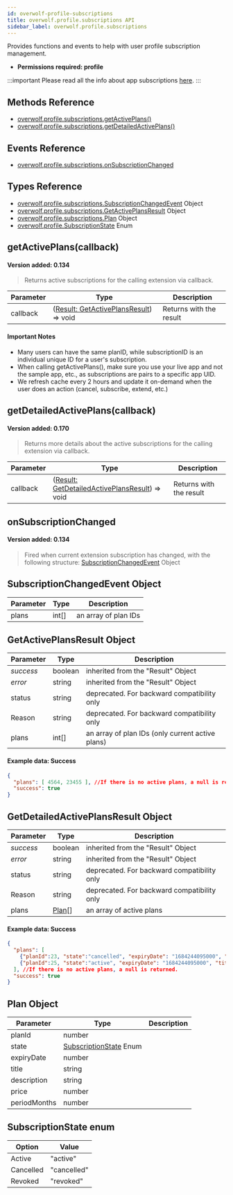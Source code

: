 ```yaml
---
id: overwolf-profile-subscriptions
title: overwolf.profile.subscriptions API
sidebar_label: overwolf.profile.subscriptions
---
```


Provides functions and events to help with user profile subscription management.

* **Permissions required: profile**

:::important
Please read all the info about app subscriptions [here](../start/subscriptions-overview).
:::

## Methods Reference

* [overwolf.profile.subscriptions.getActivePlans()](#getactiveplanscallback)
* [overwolf.profile.subscriptions.getDetailedActivePlans()](#getdetailedactiveplanscallback)


## Events Reference

* [overwolf.profile.subscriptions.onSubscriptionChanged](#onsubscriptionchanged)

## Types Reference

* [overwolf.profile.subscriptions.SubscriptionChangedEvent](#subscriptionchangedevent) Object
* [overwolf.profile.subscriptions.GetActivePlansResult](#getactiveplansresult-object) Object
* [overwolf.profile.subscriptions.Plan](#plan-object) Object
* [overwolf.profile.SubscriptionState](#subscriptionstate-enum) Enum


## getActivePlans(callback)
#### Version added: 0.134

> Returns active subscriptions for the calling extension via callback.

Parameter | Type                                                                   | Description                          |
----------| -----------------------------------------------------------------------| ------------------------------------ |
callback  | ([Result: GetActivePlansResult](#getactiveplansresult-object)) => void | Returns with the result              |   

#### Important Notes

* Many users can have the same planID,  while subscriptionID is an individual unique ID for a user's subscription.
* When calling getActivePlans(), make sure you use your live app and not the sample app, etc., as subscriptions are pairs to a specific app UID.
* We refresh cache every 2 hours and update it on-demand when the user does an action (cancel, subscribe, extend, etc.)

## getDetailedActivePlans(callback)
#### Version added: 0.170

> Returns more details about the active subscriptions for the calling extension via callback.

Parameter | Type                                                                   | Description                          |
----------| -----------------------------------------------------------------------| ------------------------------------ |
callback  | ([Result: GetDetailedActivePlansResult](#getdetailedactiveplansresult-object)) => void | Returns with the result              |   


## onSubscriptionChanged
#### Version added: 0.134

> Fired when current extension subscription has changed, with the following structure: [SubscriptionChangedEvent](#subscriptionchangedevent-object) Object

## SubscriptionChangedEvent Object

Parameter   | Type                              | Description           |
------------| ----------------------------------|---------------------- |
plans       |  int[]                            | an array of plan IDs  | 


## GetActivePlansResult Object

Parameter          | Type     | Description                                 |
-------------------| ---------| ------------------------------------------- |
*success*          | boolean  | inherited from the "Result" Object          |
*error*            | string   | inherited from the "Result" Object          |
status             | string   | deprecated. For backward compatibility only |
Reason             | string   | deprecated. For backward compatibility only |   
plans              | int[]    | an array of plan IDs (only current active plans)  |   

#### Example data: Success

```json
{
  "plans": [ 4564, 23455 ], //If there is no active plans, a null is returned.
  "success": true
}
```

## GetDetailedActivePlansResult Object

Parameter          | Type     | Description                                 |
-------------------| ---------| ------------------------------------------- |
*success*          | boolean  | inherited from the "Result" Object          |
*error*            | string   | inherited from the "Result" Object          |
status             | string   | deprecated. For backward compatibility only |
Reason             | string   | deprecated. For backward compatibility only |   
plans              | [Plan](#plan-object)[]   | an array of active plans                    |   

#### Example data: Success

```json
{
  "plans": [
    {"planId":23, "state":"cancelled", "expiryDate": "1684244095000", "title": "Forget Ads", "description": "Remvoe all ads from the app", "price":"", "periodMonths": "6"},
    {"planId":25, "state":"active", "expiryDate": "1684244095000", "title": "Forget Ads test", "description": "", "price":"", "periodMonths": "12"}
  ], //If there is no active plans, a null is returned.
  "success": true
}
```

## Plan Object

Parameter          | Type     | Description                                 |
-------------------| ---------| ------------------------------------------- |
planId             | number   |                                             |
state              | [SubscriptionState](#subscriptionstate-enum) Enum   |                        |
expiryDate         | number   |                                             |
title              | string   |                                             |
description        | string   |                                             |
price              | number   |                                             |
periodMonths       | number   |                                             |

## SubscriptionState enum

Option         | Value                                       |
---------------| ------------------------------------------- |
Active         | "active"                                    |
Cancelled      | "cancelled"                                 |
Revoked        | "revoked"                                   |
